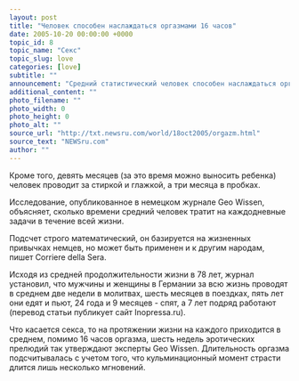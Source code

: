 ```yaml
---
layout: post
title: "Человек способен наслаждаться оргазмами 16 часов"
date: 2005-10-20 00:00:00 +0000
topic_id: 8
topic_name: "Секс"
topic_slug: love
categories: [love]
subtitle: ""
announcement: "Средний статистический человек способен наслаждаться оргазмами, длящимися 16 часов, показывают новые исследования. Однако, как пишет во вторник британская The Sun, не стоит радоваться раньше времени, поскольку эти часы равномерно распределяются на 78 лет жизни. Это означает, что фактически человек испытывает подобный восторг ежедневно по 2,02 секунды."
additional_content: ""
photo_filename: ""
photo_width: 0
photo_height: 0
photo_alt: ""
source_url: "http://txt.newsru.com/world/18oct2005/orgazm.html"
source_text: "NEWSru.com"
author: ""
---
```

Кроме того, девять месяцев (за это время можно выносить ребенка) человек проводит за стиркой и глажкой, а три месяца в пробках.

Исследование, опубликованное в немецком журнале Geo Wissen, объясняет, сколько времени средний человек тратит на каждодневные задачи в течение всей жизни.

Подсчет строго математический, он базируется на жизненных привычках немцев, но может быть применен и к другим народам, пишет Corriere della Sera.

Исходя из средней продолжительности жизни в 78 лет, журнал установил, что мужчины и женщины в Германии за всю жизнь проводят в среднем две недели в молитвах, шесть месяцев в поездках, пять лет они едят и пьют, 24 года и 9 месяцев - спят, а 7 лет подряд работают (перевод статьи публикует сайт Inopressa.ru).

Что касается секса, то на протяжении жизни на каждого приходится в среднем, помимо 16 часов оргазма, шесть недель эротических прелюдий так утверждают эксперты Geo Wissen. Длительность оргазма подсчитывалась с учетом того, что кульминационный момент страсти длится лишь несколько мгновений.
